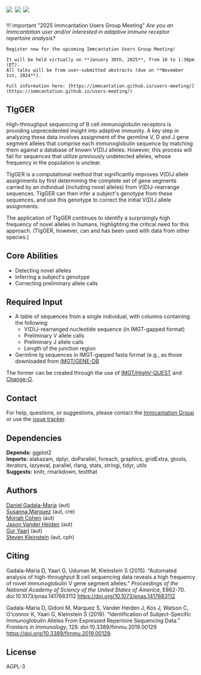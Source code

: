 # [![](http://cranlogs.r-pkg.org/badges/grand-total/tigger)](https://www.r-pkg.org/pkg/tigger) [![](https://cranlogs.r-pkg.org/badges/tigger)](https://www.r-pkg.org/pkg/tigger) [![](https://img.shields.io/static/v1?label=AIRR-C%20sw-tools%20v1&message=compliant&color=008AFF&labelColor=000000&style=plastic)](https://docs.airr-community.org/en/stable/swtools/airr_swtools_standard.html)

!!! important "2025 Immcantation Users Group Meeting"
    *Are you an Immcantation user and/or interested in adaptive immune receptor repertoire analysis?*
    
    Register now for the upcoming Immcantation Users Group Meeting!
    
    It will be held virtually on **January 30th, 2025**, from 10 to 1:30pm (ET).
    All talks will be from user-submitted abstracts (due on **November 1st, 2024**).

    Full information here: [https://immcantation.github.io/users-meeting/](https://immcantation.github.io/users-meeting/)

TIgGER
-------------------------------------------------------------------------------

High-throughput sequencing of B cell immunoglobulin receptors is providing unprecedented insight into adaptive immunity. A key step in analyzing these data involves assignment of the germline V, D and J gene segment alleles that comprise each immunoglobulin sequence by matching them against a database of known V(D)J alleles. However, this process will fail for sequences that utilize previously undetected alleles, whose frequency in the population is unclear.

TIgGER is a computational method that significantly improves V(D)J allele assignments by first determining the complete set of gene segments carried by an individual (including novel alleles) from V(D)J-rearrange sequences. TIgGER can then infer a subject's genotype from these sequences, and use this genotype to correct the initial V(D)J allele assignments.

The application of TIgGER continues to identify a surprisingly high frequency of novel alleles in humans, highlighting the critical need for this approach. (TIgGER, however, can and has been used with data from other species.)

Core Abilities
-------------------------------------------------------------------------------

* Detecting novel alleles
* Inferring a subject's genotype
* Correcting preliminary allele calls

Required Input
-------------------------------------------------------------------------------

* A table of sequences from a single individual, with columns containing the following:
    * V(D)J-rearranged nucleotide sequence (in IMGT-gapped format)
    * Preliminary V allele calls
    * Preliminary J allele calls
    * Length of the junction region
* Germline Ig sequences in IMGT-gapped fasta format (e.g., as those downloaded from [IMGT/GENE-DB](https://www.imgt.org/genedb/)

The former can be created through the use of [IMGT/HighV-QUEST](https://www.imgt.org) and [Change-O](http://changeo.readthedocs.io).

Contact
-------------------------------------------------------------------------------

For help, questions, or suggestions, please contact the [Immcantation Group](mailto:immcantation@googlegroups.com) or use the [issue tracker](https://bitbucket.org/kleinstein/tigger/issues?status=new&status=open).


## Dependencies

**Depends:** ggplot2  
**Imports:** alakazam, dplyr, doParallel, foreach, graphics, gridExtra, gtools, iterators, lazyeval, parallel, rlang, stats, stringi, tidyr, utils  
**Suggests:** knitr, rmarkdown, testthat


## Authors

[Daniel Gadala-Maria](mailto:daniel.gadala-maria@yale.edu) (aut)  
[Susanna Marquez](mailto:susanna.marquez@yale.edu) (aut, cre)  
[Moriah Cohen](mailto:moriah.cohen@biu.ac.il) (aut)  
[Jason Vander Heiden](mailto:jason.vanderheiden@gmail.com) (aut)  
[Gur Yaari](mailto:gur.yaari@biu.ac.il) (aut)  
[Steven Kleinstein](mailto:steven.kleinstein@yale.edu) (aut, cph)


## Citing

Gadala-Maria D, Yaari G, Uduman M, Kleinstein S (2015). “Automated analysis of high-throughput B cell sequencing data reveals a
high frequency of novel immunoglobulin V gene segment alleles.” _Proceedings of the National Academy of Sciency of the United
States of America_, E862-70. doi:10.1073/pnas.1417683112 <https://doi.org/10.1073/pnas.1417683112>.

Gadala-Maria D, Gidoni M, Marquez S, Vander Heiden J, Kos J, Watson C, O'connor K, Yaari G, Kleinstein S (2019). “Identification
of Subject-Specific Immunoglobulin Alleles From Expressed Repertoire Sequencing Data.” _Frontiers in Immunology_, 129.
doi:10.3389/fimmu.2019.00129 <https://doi.org/10.3389/fimmu.2019.00129>.



## License

AGPL-3
